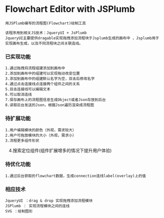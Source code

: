 # Flowchart Editor with JSPlumb
    用JSPlumb编写的流程图(Flowchart)绘制工具

    该程序用到相关JS技术：JqueryUI + JsPlumb
    JqueryUI主要提供dragable实现拖拽添加流程块于Jsplumb生成的画布中 ，Jsplumb用于实现画布生成，以及不同流程块之间关联连线。

### 已实现功能
    1.通过拖拽将流程组建添加到画布中
    2.添加到画布中的组建可以实现拖动改变位置
    3.添加到画布中的组建默认名字为空，双击后修改名字
    4.通过点击连接线点连接两个组件之间的关系
    5.双击连接线可以编辑文本
    6.可以取消连线
    7.保存画布上的流程图信息生成Object或者Json存放到后台
    8.读取后台发送的Json，根据Json遍历渲染成流程图

### 待扩展功能
    1.用户编辑模块的颜色（外观，需求较大）
    2.用户可拖放模块的大小（外观，需求小）
    3.流程更多组件形状
    4.搜索定位组件(组件扩展增多的情况下提升用户体验)

### 待优化功能
    1.通过后台获取的flowchart数据，生成connection连线label(overlay)上的值

### 相应技术
    JqueryUI ：drag & drop 实现拖拽添加流程模块  
    JSPlumb ： 实现流程模块之间的连线
    SVG ：绘制图形
